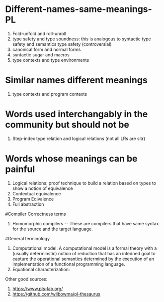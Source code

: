 # Different-names-same-meanings-PL

1. Fold-unfold and roll-unroll
2. type safety and type soundness: this is analogous to syntactic type safety and semantics type safety (controversial)
3. canonical form and normal forms
4. syntactic sugar and macros
5. type contexts and type environments


# Similar names different meanings
1. type contexts and program contexts

# Words used interchangably in the community but should not be
1. Step-index type relation and logical relations (not all LRs are sitr)



# Words whose meanings can be painful
1. Logical relations: proof technique to build a relation based on types to show a notion of equivalence
2. Contextual equivalence
3. Program Eqivalence 
4. Full abstraction


#Compiler Correctness terms
1. Homomorphic compilers -- These are compilers that have same syntax for the source and the target language. 

#General terminology
1. Computational model: A computational model is a formal theory with a (usually determinstic) notion of 
reduction that has an intedned goal to capture the operational semantics determined by the execution of an 
implementation of a functional programming language. 
2. Equational characterization: 


Other good sources:
1. https://www.pls-lab.org/
2. https://github.com/wilbowma/pl-thesaurus

